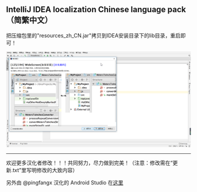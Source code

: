 
## IntelliJ IDEA localization Chinese language pack（简繁中文）


把压缩包里的"resources_zh_CN.jar"拷贝到IDEA安装目录下的lib目录，重启即可！



![image](images/picture_1.png)

---------------------------------------------------------------------
欢迎更多汉化者修改！！！共同努力，尽力做到完美！（注意：修改需在“更新.txt”里写明修改的大致内容）

另外由 @pingfangx 汉化的 Android Studio 在[这里](https://github.com/pingfangx/TranslatorX/releases)
